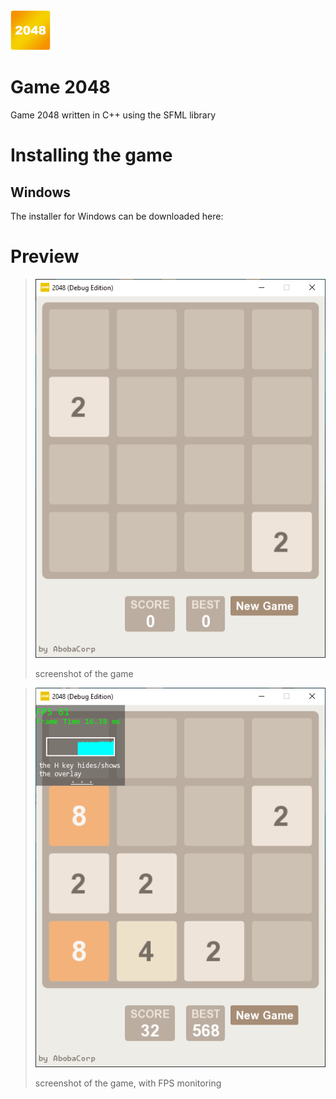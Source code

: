 <img src=/img/icon.png width=64>
<h1>Game 2048 </h1>
Game 2048 written in C++ using the SFML library

# Installing the game
## Windows
The installer for Windows can be downloaded here:


# Preview
> ![](/img/1.png)
> 
> screenshot of the game

> ![](/img/2.png)
> 
> screenshot of the game, with FPS monitoring

